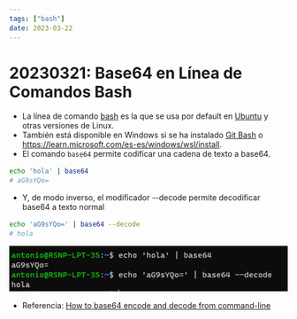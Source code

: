 ```yaml
---
tags: ["bash"]
date: 2023-03-22
---
```


# 20230321: Base64 en Línea de Comandos Bash

<TagsLinks />

- La línea de comando [bash](https://www.hostinger.es/tutoriales/bash-script-linux) es la que se usa por default en [Ubuntu](https://ubuntu.com/download) y otras versiones de Linux.
- También está disponible en Windows si se ha instalado [Git Bash](https://git-scm.com/downloads) o https://learn.microsoft.com/es-es/windows/wsl/install.
- El comando `base64` permite codificar una cadena de texto a base64.

```bash
echo 'hola' | base64
# aG9sYQo=
```

- Y, de modo inverso, el modificador --decode permite decodificar base64 a texto normal

```bash
echo 'aG9sYQo=' | base64 --decode
# hola
```

![](20230322-bash-base64.png)

- Referencia: [How to base64 encode and decode from command-line](https://www.serverlab.ca/tutorials/linux/administration-linux/how-to-base64-encode-and-decode-from-command-line/)
